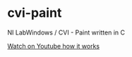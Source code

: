 cvi-paint
=========

NI LabWindows / CVI - Paint written in C

[Watch on Youtube how it works](https://www.youtube.com/watch?v=pWacuxWIpn0 "Youtube link")


